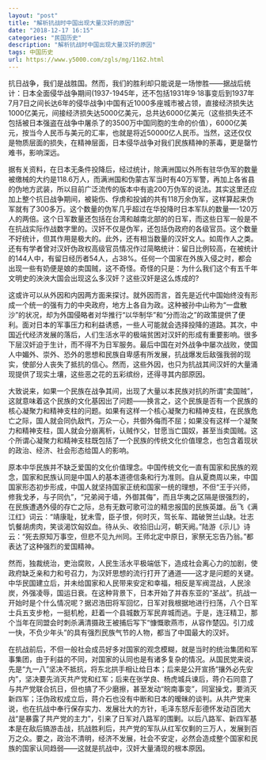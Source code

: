 ```yaml
---
layout: "post"
title: "解析抗战时中国出现大量汉奸的原因"
date: "2018-12-17 16:15"
categories: "民国历史"
description: "解析抗战时中国出现大量汉奸的原因"
tags: 中国历史
url: https://www.y5000.com/zgls/mg/1162.html
---
```






抗日战争，我们是战胜国。然而，我们的胜利却只能说是一场惨胜——据战后统计：日本全面侵华战争期间(1937-1945年，还不包括1931年9·18事变后到1937年7月7日之间长达6年的侵华战争)中国有近1000多座城市被占领，直接经济损失达1000亿美元，间接经济损失达5000亿美元，总共达6000亿美元（这些损失还不包括被日本强盗在战争中屠杀了的3500万中国同胞的生命的价值），6000亿美元，按当今人民币与美元的汇率，也就是将近50000亿人民币。当然，这还仅仅是物质层面的损失，在精神层面，日本侵华战争对我们民族精神的荼毒，更是罄竹难书，影响深远。

据有关资料，在日本无条件投降后，经过统计，除满洲国以外所有驻华伪军的数量被缴械的大约是118.6万人，而满洲国和伪蒙古军当时有40万军警，再加上各省县的伪地方武装，所以目前广泛流传的版本中有逾200万伪军的说法。其实这里还应加上整个抗日战争期间，被毙伤、俘虏和投诚的共有118万余伪军，这样算起来伪军就有了300多万。这个数量的伪军几乎超过在华投降时日本军队的数量—-120万人的两倍。这个日军数量还包括在台湾和越南北部的的日军，而这些日军一般是不在抗战实际作战数字里的。汉奸不仅是伪军，还包括伪政府的各级官员。这个数量不好统计，但其作用是极大的。此外，还有相当数量的汉奸文人。如周作人之类。还有有学者曾对汉奸伪政权高级官员情况作过简略统计：留日比例较高，在被统计的144人中，有留日经历者54人，占38%。任何一个国家在外族入侵之时，都会出现一些有奶便是娘的卖国贼，这不奇怪。奇怪的只是：为什么我们这个有五千年文明史的泱泱大国会出现这么多汉奸？这些汉奸是这么炼成的?

这或许可以从外因和内因两方面来探讨。就外因而言，首先是近代中国始终没有形成一个统一的强有力的中央政府，地方上各自为政。这种被孙中山称为“一盘散沙”的状况，却为外国侵略者对华推行“以华制华”和“分而治之”的政策提供了便利。面对日本的军事压力和利益诱惑，一些人可能就会选择投降的道路。其次，中国近代经济发展的落后，人们生活水平的极端贫困对汉奸的形成有重要影响。很多下层汉奸迫于生计，而不得不为日军服务。最后中国在对外战争中屡次战败，使国人中媚外、崇外、恐外的思想和民族自卑感有所发展，抗战爆发后敌强我弱的现实，使部分人丧失了抵抗的信心。然而，这些外因，也只为抗战其间汉奸的大量涌现提供了现实土壤，这些恶之花的五彩缤纷，还得寻其内部原因。

大致说来，如果一个民族在战争其间，出现了大量以本民族对抗的所谓“卖国贼”，这就意味着这个民族的文化基因出了问题——换言之，这个民族是否有一个民族的核心凝聚力和精神支柱的问题。如果有这样一个核心凝聚力和精神支柱，在民族危亡之际，国人就会同仇敌忾，万众一心，共御外侮而不屈；如果没有这样一个凝聚力和精神支柱，国人就会分崩离析，认贼作父，甘愿当亡国奴，甚至当卖国贼。这个所谓心凝聚力和精神支柱既包括了一个民族的传统文化价值理念，也包含着现状的政治、经济、社会形态给国人的影响。

原本中华民族并不缺乏爱国的文化价值理念。中国传统文化一直有国家和民族的观念，国家和民族认同是中国人的基本道德信条和行为准则。自从夏商周以来，中国国家形态初步形成，中国人就坚持国家正统和国家一统的理想，不但“王于兴师，修我戈矛，与子同仇”，“兄弟阋于墙，外御其侮”，而且华夷之区隔是很强烈的，在民族遭遇外侵的存亡之际，总有无数可歌可泣的精忠报国的民族英雄。岳飞《满江红》词云：“靖康耻，犹未雪，臣子恨，何时灭，驾长车、踏破贺兰山缺。壮志饥餐胡虏肉，笑谈渴饮匈奴血。待从头、收拾旧山河，朝天阙。”陆游《示儿》诗云：“死去原知万事空，但悲不见九州同。王师北定中原日，家祭无忘告乃翁。”都表达了这种强烈的爱国精神。

然而，独裁统治，吏治腐败，人民生活水平极端低下，造成社会离心力的加剧，使政府缺乏亲和力和号召力，为汉奸思想的流行打开了通道——这才是问题的关键。中华民国建立后，并未给国家和人民带来安定和幸福，相反是军阀混战，人民涂炭，外强凌辱，国运日衰。在这种背景下，日本开始了并吞东亚的“圣战”。抗战一开始时是个什么情况呢？据迟浩田将军回忆，日军对我根据地进行扫荡，八个日军士兵五支步枪，一挺机枪，赶着一个县城数万军民弃城而逃。于是，连汪精卫，那个当年在同盟会时刺杀满清摄政王被捕后写下“慷慨歌燕市，从容作楚囚。引刀成一快，不负少年头”的具有强烈民族气节的人物，都当了中国最大的汉奸。

在抗战前后，不但一般社会成员好多对国家的观念模糊，就是当时的统治集团和军事集团，由于利益的不同，对国家的认同也是有诸多复杂的情况。从国民党来说，先是“九一八”坚决不抵抗，将东北拱手相让给日本；后来是公开宣扬“攘外必先安内”，坚决要先消灭共产党和红军；后来在张学良、杨虎城兵谏后，蒋介石同意了与共产党联合抗日，但也搞了不少磨擦，甚至发动“皖南事变”，同室操戈，要消灭新四军；汪伪政权成立后，蒋介石也没有中断和日本的暧昧的谈判。从共产党来说，也在抗战中奉行保存实力、发展壮大的方针，毛泽东怒斥彭德怀发动百团大战“是暴露了共产党的主力”，引来了日军对八路军的围剿。以后八路军、新四军基本是在敌后搞游击战，抗战胜利后，共产党的军队从红军仅剩的三万人，发展到百万之众。要之，政治不清明，经济不发展，社会不安定，必然会造成整个国家和民族的国家认同趋弱——这就是抗战中，汉奸大量涌现的根本原因。
